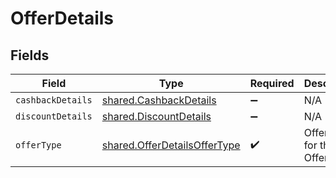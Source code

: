 # OfferDetails


## Fields

| Field                                                                        | Type                                                                         | Required                                                                     | Description                                                                  | Example                                                                      |
| ---------------------------------------------------------------------------- | ---------------------------------------------------------------------------- | ---------------------------------------------------------------------------- | ---------------------------------------------------------------------------- | ---------------------------------------------------------------------------- |
| `cashbackDetails`                                                            | [shared.CashbackDetails](../../models/shared/cashbackdetails.md)             | :heavy_minus_sign:                                                           | N/A                                                                          |                                                                              |
| `discountDetails`                                                            | [shared.DiscountDetails](../../models/shared/discountdetails.md)             | :heavy_minus_sign:                                                           | N/A                                                                          |                                                                              |
| `offerType`                                                                  | [shared.OfferDetailsOfferType](../../models/shared/offerdetailsoffertype.md) | :heavy_check_mark:                                                           | Offer Type for the Offer.                                                    | DISCOUNT_AND_CASHBACK                                                        |